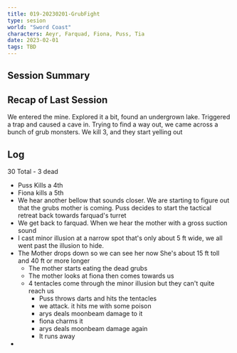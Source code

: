 ```yaml
---
title: 019-20230201-GrubFight
type: sesion
world: "Sword Coast"
characters: Aeyr, Farquad, Fiona, Puss, Tia
date: 2023-02-01
tags: TBD
---
```


## Session Summary

## Recap of Last Session
We entered the mine. Explored it a bit, found an undergrown lake. Triggered a trap and caused a cave in. Trying to find a way out, we came across a bunch of grub monsters. We kill 3, and they start yelling out

## Log

30 Total - 3 dead
* Puss Kills a 4th
* Fiona kills a 5th
* We hear another bellow that sounds closer. We are starting to figure out that the grubs mother is coming. Puss decides to start the tactical retreat back towards farquad's turret
* We get back to farquad. When we hear the mother with a gross suction sound
* I cast minor illusion at a narrow spot that's only about 5 ft wide, we all went past the illusion to hide.
* The Mother drops down so we can see her now She's about 15 ft toll and 40 ft or more longer
	* The mother starts eating the dead grubs
	* The mother looks at fiona then comes towards us
	* 4 tentacles come through the minor illusion but they can't quite reach us
		* Puss throws darts and hits the tentacles
		* we attack. it hits me with some poison
		* arys deals moonbeam damage to it
		* fiona charms it
		* arys deals moonbeam damage again
		* It runs away
* 
